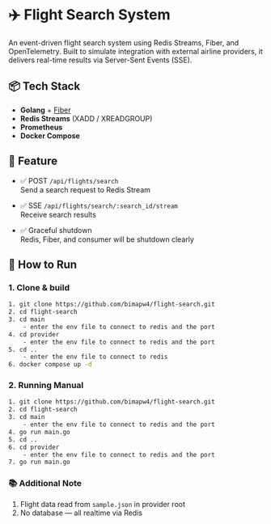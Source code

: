 # ✈️ Flight Search System

An event-driven flight search system using Redis Streams, Fiber, and OpenTelemetry. Built to simulate integration with external airline providers, it delivers real-time results via Server-Sent Events (SSE).

## 📦 Tech Stack

- **Golang** + [Fiber](https://gofiber.io/)
- **Redis Streams** (XADD / XREADGROUP)
- **Prometheus**
- **Docker Compose**


## 🚀 Feature

- ✅ POST `/api/flights/search`  
  Send a search request to Redis Stream

- ✅ SSE `/api/flights/search/:search_id/stream`  
  Receive search results

- ✅ Graceful shutdown  
Redis, Fiber, and consumer will be shutdown clearly

## 🔄 How to Run

### 1. Clone & build
```bash
1. git clone https://github.com/bimapw4/flight-search.git
2. cd flight-search
3. cd main
    - enter the env file to connect to redis and the port
4. cd provider
    - enter the env file to connect to redis and the port
5. cd ..
    - enter the env file to connect to redis
6. docker compose up -d
```

### 2. Running Manual
```bash
1. git clone https://github.com/bimapw4/flight-search.git
2. cd flight-search
3. cd main
    - enter the env file to connect to redis and the port
4. go run main.go
5. cd ..
6. cd provider
    - enter the env file to connect to redis and the port
7. go run main.go
```

### 📚 Additional Note
1. Flight data read from ```sample.json``` in provider root
2. No database — all realtime via Redis


